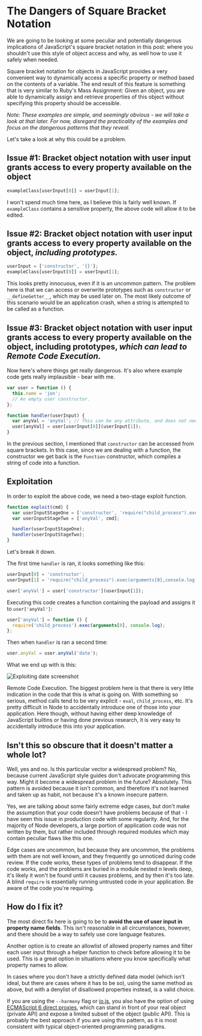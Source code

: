 # The Dangers of Square Bracket Notation

We are going to be looking at some peculiar and potentially dangerous implications of JavaScript's square bracket notation in this post: where you shouldn't use this style of object access and why, as well how to use it safely when needed.

Square bracket notation for objects in JavaScript provides a very convenient way to dynamically access a specific property or method based on the contents of a variable. The end result of this feature is something that is very similar to Ruby's Mass Assignment: Given an object, you are able to dynamically assign and retrieve properties of this object without specifying this property should be accessible.

_Note: These examples are simple, and seemingly obvious - we will take a look at that later. For now, disregard the practicality of the examples and focus on the dangerous patterns that they reveal._

Let's take a look at why this could be a problem.

## Issue #1: Bracket object notation with user input grants access to every property available on the object

```js
exampleClass[userInput[0]] = userInput[1];
```

I won't spend much time here, as I believe this is fairly well known. If `exampleClass` contains a sensitive property, the above code will allow it to be edited.

## Issue #2: Bracket object notation with user input grants access to every property available on the object, **_including prototypes._**

```js
userInput = ['constructor', '{}'];
exampleClass[userInput[0]] = userInput[1];
```

This looks pretty innocuous, even if it is an uncommon pattern. The problem here is that we can access or overwrite prototypes such as `constructor` or `__defineGetter__`, which may be used later on. The most likely outcome of this scenario would be an application crash, when a string is attempted to be called as a function.

## Issue #3: Bracket object notation with user input grants access to every property available on the object, including prototypes, **_which can lead to Remote Code Execution._**

Now here's where things get really dangerous. It's also where example code gets really implausible - bear with me.

```js
var user = function () {
  this.name = 'jon';
  // An empty user constructor.
};

function handler(userInput) {
  var anyVal = 'anyVal'; // This can be any attribute, and does not need to be user-controlled.
  user[anyVal] = user[userInput[0]](userInput[1]);
}
```

In the previous section, I mentioned that `constructor` can be accessed from square brackets. In this case, since we are dealing with a function, the constructor we get back is the `Function` constructor, which compiles a string of code into a function.

## Exploitation

In order to exploit the above code, we need a two-stage exploit function.

```js
function exploit(cmd) {
  var userInputStageOne = ['constructor', 'require("child_process").exec(arguments[0],console.log)'];
  var userInputStageTwo = ['anyVal', cmd];

  handler(userInputStageOne);
  handler(userInputStageTwo);
}
```

Let's break it down.

The first time `handler` is ran, it looks something like this:

```js
userInput[0] = 'constructor';
userInput[1] = 'require("child_process").exec(arguments[0],console.log)';

user['anyVal'] = user['constructor'](userInput[1]);
```

Executing this code creates a function containing the payload and assigns it to `user['anyVal']`:

```js
user['anyVal'] = function () {
  require('child_process').exec(arguments[0], console.log);
};
```

Then when `handler` is ran a second time:

```js
user.anyVal = user.anyVal('date');
```

What we end up with is this:

![Exploiting date screenshot](https://cldup.com/lR_Xp0PwU9.png)

Remote Code Execution. The biggest problem here is that there is very little indication in the code that this is what is going on. With something so serious, method calls tend to be very explicit - `eval`, `child_process`, etc. It's pretty difficult in Node to accidentally introduce one of those into your application. Here though, without having either deep knowledge of JavaScript builtins or having done previous research, it is very easy to accidentally introduce this into your application.

## Isn't this so obscure that it doesn't matter a whole lot?

Well, yes and no. Is this particular vector a widespread problem? No, because current JavaScript style guides don't advocate programming this way. Might it become a widespread problem in the future? Absolutely. This pattern is avoided because it isn't common, and therefore it's not learned and taken up as habit, not because it's a known insecure pattern.

Yes, we are talking about some fairly extreme edge cases, but don't make the assumption that your code doesn't have problems because of that - I have seen this issue in production code with some regularity. And, for the majority of Node developers, a large portion of application code was not written by them, but rather included through required modules which may contain peculiar flaws like this one.

Edge cases are uncommon, but because they are uncommon, the problems with them are not well known, and they frequently go unnoticed during code review. If the code works, these types of problems tend to disappear. If the code works, and the problems are buried in a module nested n levels deep, it's likely it won't be found until it causes problems, and by then it's too late. A blind `require` is essentially running untrusted code in your application. Be aware of the code you're requiring.

## How do I fix it?

The most direct fix here is going to be to **avoid the use of user input in property name fields**. This isn't reasonable in all circumstances, however, and there should be a way to safely use core language features.

Another option is to create an allowlist of allowed property names and filter each user input through a helper function to check before allowing it to be used. This is a great option in situations where you know specifically what property names to allow.

In cases where you don't have a strictly defined data model (which isn't ideal, but there are cases where it has to be so), using the same method as above, but with a denylist of disallowed properties instead, is a valid choice.

If you are using the `--harmony` flag or [io.js](https://iojs.org/), you also have the option of using [ECMAScript 6 direct proxies](http://wiki.ecmascript.org/doku.php?id=harmony:direct_proxies), which can stand in front of your real object (private API) and expose a limited subset of the object (public API). This is probably the best approach if you are using this pattern, as it is most consistent with typical object-oriented programming paradigms.
